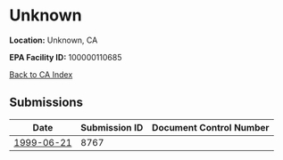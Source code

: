 # Unknown

**Location:** Unknown, CA

**EPA Facility ID:** 100000110685

[Back to CA Index](../../index.md)

## Submissions

| Date | Submission ID | Document Control Number |
|------|--------------|-------------------------|
| [1999-06-21](submissions/8767.md) | 8767 |  |
